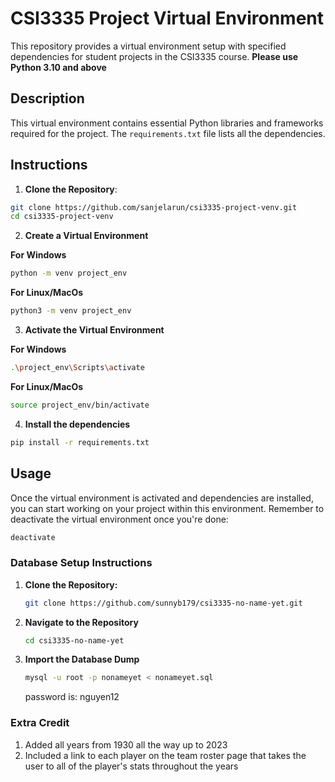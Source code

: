 # CSI3335 Project Virtual Environment

This repository provides a virtual environment setup with specified dependencies for student projects in the CSI3335 course. **Please use Python 3.10 and above**

## Description

This virtual environment contains essential Python libraries and frameworks required for the project. The `requirements.txt` file lists all the dependencies.

## Instructions


1. **Clone the Repository**:

```bash
git clone https://github.com/sanjelarun/csi3335-project-venv.git
cd csi3335-project-venv
```

2. **Create a Virtual Environment**

**For Windows**
```bash
python -m venv project_env
```
**For Linux/MacOs**
```bash
python3 -m venv project_env

```
3. **Activate the Virtual Environment**

**For Windows**
```bash
.\project_env\Scripts\activate
```
**For Linux/MacOs**
```bash
source project_env/bin/activate
```

4. **Install the dependencies**
```bash
pip install -r requirements.txt
```

## Usage

Once the virtual environment is activated and dependencies are installed, you can start working on your project within this environment. Remember to deactivate the virtual environment once you're done:

```bash
deactivate
```
### Database Setup Instructions
1. **Clone the Repository:**
   ```bash
   git clone https://github.com/sunnyb179/csi3335-no-name-yet.git
   ```
   
2. **Navigate to the Repository**
   ```bash
   cd csi3335-no-name-yet
   ```

3. **Import the Database Dump**
   ```bash
   mysql -u root -p nonameyet < nonameyet.sql
   ```
    password is: nguyen12


### Extra Credit
1. Added all years from 1930 all the way up to 2023
2. Included a link to each player on the team roster page that takes the user to all of the player's stats throughout the years
